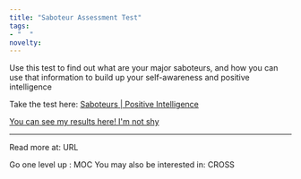 ```yaml
---
title: "Saboteur Assessment Test"
tags:
- "  "
novelty:
---
```


Use this test to find out what are your major saboteurs, and how you can use that information to build up your self-awareness and positive intelligence

Take the test here:
[Saboteurs | Positive Intelligence](https://www.positiveintelligence.com/saboteurs/)

[You can see my results here! I'm not shy](https://assessment.positiveintelligence.com/saboteur/results/62d7d36c00906a9ec24b6b04:bb205a585ce0b765/saboteurs)

----

Read more at: URL

Go one level up : MOC
You may also be interested in: CROSS